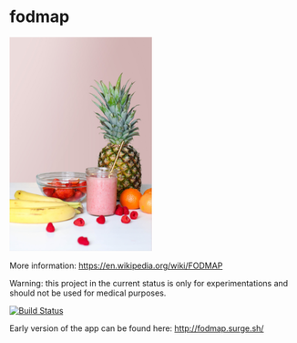 # fodmap

<img alt="Photo by Element5 Digital on Unsplash" src="assets/element5-digital-500009-unsplash.jpg" width="250">

More information: https://en.wikipedia.org/wiki/FODMAP

Warning: this project in the current status is only for experimentations and should not be used for medical purposes.

[![Build Status](https://travis-ci.com/egenerat/fodmap.svg?branch=master)](https://travis-ci.com/egenerat/fodmap)

Early version of the app can be found here: http://fodmap.surge.sh/